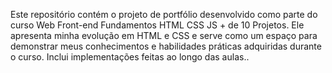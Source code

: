 Este repositório contém o projeto de portfólio desenvolvido como parte do curso Web Front-end Fundamentos HTML CSS JS + de 10 Projetos. Ele apresenta minha evolução em HTML e CSS e serve como um espaço para demonstrar meus conhecimentos e habilidades práticas adquiridas durante o curso. Inclui implementações feitas ao longo das aulas..
